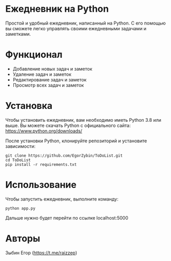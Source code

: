 # Ежедневник на Python

Простой и удобный ежедневник, написанный на Python. С его помощью вы сможете легко управлять своими ежедневными задачами и заметками.

# Функционал

- Добавление новых задач и заметок
- Удаление задач и заметок
- Редактирование задач и заметок
- Просмотр всех задач и заметок

# Установка

Чтобы установить ежедневник, вам необходимо иметь Python 3.8 или выше. Вы можете скачать Python с официального сайта:
https://www.python.org/downloads/

После установки Python, клонируйте репозиторий и установите зависимости:
````
git clone https://github.com/EgorZybin/ToDoList.git
cd ToDoList
pip install -r requirements.txt
````

# Использование

Чтобы запустить ежедневник, выполните команду:
````
python app.py
````
Дальше нужно будет перейти по ссылке localhost:5000

# Авторы

Зыбин Егор (https://t.me/raizzep)
